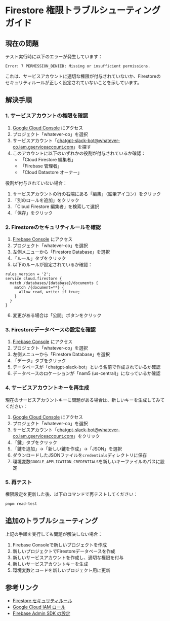 # Firestore 権限トラブルシューティングガイド

## 現在の問題
テスト実行時に以下のエラーが発生しています：
```
Error: 7 PERMISSION_DENIED: Missing or insufficient permissions.
```

これは、サービスアカウントに適切な権限が付与されていないか、Firestoreのセキュリティルールが正しく設定されていないことを示しています。

## 解決手順

### 1. サービスアカウントの権限を確認

1. [Google Cloud Console](https://console.cloud.google.com/iam-admin/iam) にアクセス
2. プロジェクト「whatever-co」を選択
3. サービスアカウント「chatgpt-slack-bot@whatever-co.iam.gserviceaccount.com」を探す
4. このアカウントに以下のいずれかの役割が付与されているか確認：
   - 「Cloud Firestore 編集者」
   - 「Firebase 管理者」
   - 「Cloud Datastore オーナー」

役割が付与されていない場合：
1. サービスアカウントの行の右端にある「編集」（鉛筆アイコン）をクリック
2. 「別のロールを追加」をクリック
3. 「Cloud Firestore 編集者」を検索して選択
4. 「保存」をクリック

### 2. Firestoreのセキュリティルールを確認

1. [Firebase Console](https://console.firebase.google.com/) にアクセス
2. プロジェクト「whatever-co」を選択
3. 左側メニューから「Firestore Database」を選択
4. 「ルール」タブをクリック
5. 以下のルールが設定されているか確認：

```
rules_version = '2';
service cloud.firestore {
  match /databases/{database}/documents {
    match /{document=**} {
      allow read, write: if true;
    }
  }
}
```

6. 変更がある場合は「公開」ボタンをクリック

### 3. Firestoreデータベースの設定を確認

1. [Firebase Console](https://console.firebase.google.com/) にアクセス
2. プロジェクト「whatever-co」を選択
3. 左側メニューから「Firestore Database」を選択
4. 「データ」タブをクリック
5. データベースが「chatgpt-slack-bot」という名前で作成されているか確認
6. データベースのロケーションが「nam5 (us-central)」になっているか確認

### 4. サービスアカウントキーを再生成

現在のサービスアカウントキーに問題がある場合は、新しいキーを生成してみてください：

1. [Google Cloud Console](https://console.cloud.google.com/iam-admin/serviceaccounts) にアクセス
2. プロジェクト「whatever-co」を選択
3. サービスアカウント「chatgpt-slack-bot@whatever-co.iam.gserviceaccount.com」をクリック
4. 「鍵」タブをクリック
5. 「鍵を追加」→「新しい鍵を作成」→「JSON」を選択
6. ダウンロードしたJSONファイルを`credentials`ディレクトリに保存
7. 環境変数`GOOGLE_APPLICATION_CREDENTIALS`を新しいキーファイルのパスに設定

### 5. 再テスト

権限設定を更新した後、以下のコマンドで再テストしてください：

```bash
pnpm read-test
```

## 追加のトラブルシューティング

上記の手順を実行しても問題が解決しない場合：

1. Firebase Consoleで新しいプロジェクトを作成
2. 新しいプロジェクトでFirestoreデータベースを作成
3. 新しいサービスアカウントを作成し、適切な権限を付与
4. 新しいサービスアカウントキーを生成
5. 環境変数とコードを新しいプロジェクト用に更新

## 参考リンク

- [Firestore セキュリティルール](https://firebase.google.com/docs/firestore/security/get-started)
- [Google Cloud IAM ロール](https://cloud.google.com/iam/docs/understanding-roles)
- [Firebase Admin SDK の設定](https://firebase.google.com/docs/admin/setup)
